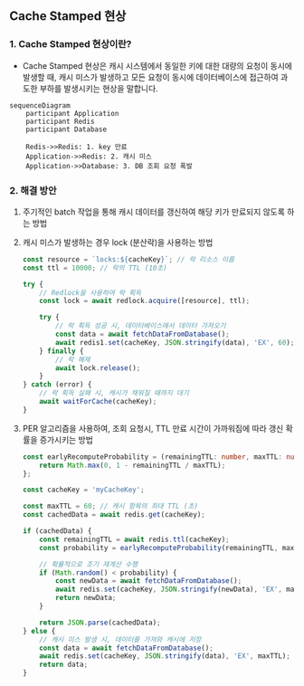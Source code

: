 ## Cache Stamped 현상

### 1. Cache Stamped 현상이란?

-   Cache Stamped 현상은 캐시 시스템에서 동일한 키에 대한 대량의 요청이 동시에 발생할 때, 캐시 미스가 발생하고 모든 요청이 동시에 데이터베이스에 접근하여 과도한 부하를 발생시키는 현상을 말합니다.

```mermaid
sequenceDiagram
    participant Application
    participant Redis
    participant Database

    Redis->>Redis: 1. key 만료
    Application->>Redis: 2. 캐시 미스
    Application->>Database: 3. DB 조회 요청 폭발
```

### 2. 해결 방안

1.  주기적인 batch 작업을 통해 캐시 데이터를 갱신하여 해당 키가 만료되지 않도록 하는 방법
1.  캐시 미스가 발생하는 경우 lock (분산락)을 사용하는 방법

    ```typescript
    const resource = `locks:${cacheKey}`; // 락 리소스 이름
    const ttl = 10000; // 락의 TTL (10초)

    try {
        // Redlock을 사용하여 락 획득
        const lock = await redlock.acquire([resource], ttl);

        try {
            // 락 획득 성공 시, 데이터베이스에서 데이터 가져오기
            const data = await fetchDataFromDatabase();
            await redis1.set(cacheKey, JSON.stringify(data), 'EX', 60); // 데이터 캐시
        } finally {
            // 락 해제
            await lock.release();
        }
    } catch (error) {
        // 락 획득 실패 시, 캐시가 채워질 때까지 대기
        await waitForCache(cacheKey);
    }
    ```

1.  PER 알고리즘을 사용하여, 조회 요청시, TTL 만료 시간이 가까워짐에 따라 갱신 확률을 증가시키는 방법

    ```typescript
    const earlyRecomputeProbability = (remainingTTL: number, maxTTL: number) => {
        return Math.max(0, 1 - remainingTTL / maxTTL);
    };

    const cacheKey = 'myCacheKey';

    const maxTTL = 60; // 캐시 항목의 최대 TTL (초)
    const cachedData = await redis.get(cacheKey);

    if (cachedData) {
        const remainingTTL = await redis.ttl(cacheKey);
        const probability = earlyRecomputeProbability(remainingTTL, maxTTL);

        // 확률적으로 조기 재계산 수행
        if (Math.random() < probability) {
            const newData = await fetchDataFromDatabase();
            await redis.set(cacheKey, JSON.stringify(newData), 'EX', maxTTL);
            return newData;
        }

        return JSON.parse(cachedData);
    } else {
        // 캐시 미스 발생 시, 데이터를 가져와 캐시에 저장
        const data = await fetchDataFromDatabase();
        await redis.set(cacheKey, JSON.stringify(data), 'EX', maxTTL);
        return data;
    }
    ```
